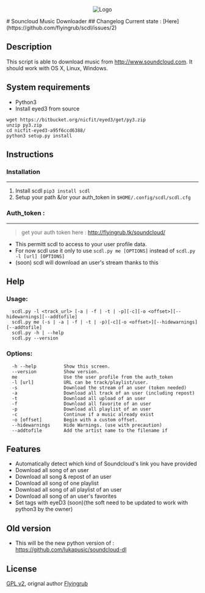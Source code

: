<p align="center">
  <img src="http://soundcloud-dl.com/soundcloud-download-logo.png" alt="Logo"/>
</p>
# Souncloud Music Downloader
## Changelog
Current state : [Here](https://github.com/flyingrub/scdl/issues/2)

## Description

This script is able to download music from http://www.soundcloud.com.
It should work with OS X, Linux, Windows.

## System requirements

* Python3
* Install eyed3 from source
```
wget https://bitbucket.org/nicfit/eyed3/get/py3.zip
unzip py3.zip
cd nicfit-eyed3-a95f6ccd6388/
python3 setup.py install
```

## Instructions
### Installation
___
1. Install scdl `pip3 install scdl`
2. Setup your path &/or your auth_token in `$HOME/.config/scdl/scdl.cfg`


### Auth_token :
___
> get your auth token here : http://flyingrub.tk/soundcloud/

* This permitt scdl to access to your user profile data.
* For now scdl use it only to use `scdl.py me [OPTIONS]` instead of `scdl.py -l [url] [OPTIONS]`
* (soon) scdl will download an user's stream thanks to this

## Help
### Usage:
```
  scdl.py -l <track_url> [-a | -f | -t | -p][-c][-o <offset>][--hidewarnings][--addtofile]
  scdl.py me (-s | -a | -f | -t | -p)[-c][-o <offset>][--hidewarnings][--addtofile]
  scdl.py -h | --help
  scdl.py --version
```

### Options:
```
  -h --help          Show this screen.
  --version          Show version.
  me                 Use the user profile from the auth_token
  -l [url]           URL can be track/playlist/user.
  -s                 Download the stream of an user (token needed)
  -a                 Download all track of an user (including repost)
  -t                 Download all upload of an user
  -f                 Download all favorite of an user
  -p                 Download all playlist of an user
  -c                 Continue if a music already exist
  -o [offset]        Begin with a custom offset.
  --hidewarnings     Hide Warnings. (use with precaution)
  --addtofile        Add the artist name to the filename if
```


## Features
* Automatically detect which kind of Soundcloud's link you have provided
* Download all song of an user
* Download all song & repost of an user
* Download all song of one playlist
* Download all song of all playlist of an user
* Download all song of an user's favorites
* Set tags with eyeD3 (soon)(the soft need to be updated to work with python3 by the owner)


## Old version
 * This will be the new python version of : https://github.com/lukapusic/soundcloud-dl

## License

[GPL v2](https://www.gnu.org/licenses/gpl-2.0.txt), orignal author [Flyingrub](https://github.com/flyingrub)
